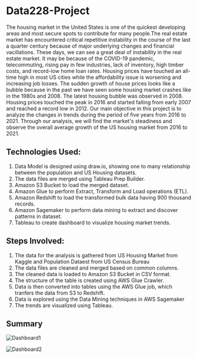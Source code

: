 # Data228-Project
The housing market in the United States is one of the quickest developing areas and most secure spots to contribute for many people.The real estate market has encountered critical repetitive instability in the course of the last a quarter century because of major underlying changes and financial vacillations. These days, we can see a great deal of instability in the real estate market. It may be because of the COVID-19 pandemic, telecommuting, rising pay in few industries, lack of inventory, high timber costs, and record-low home loan rates. Housing prices have touched an all-time high in most US cities while the affordability issue is worsening and increasing job losses. The sudden growth of house prices looks like a bubble because in the past we have seen some housing market crashes like in the 1980s and 2008. The latest housing bubble was observed in 2008. Housing prices touched the peak in 2016 and started falling from early 2007 and reached a record low in 2012. Our main objective in this project is to analyze the changes in trends during the period of five years from 2016 to 2021. Through our analysis, we will find the market's steadiness and observe the overall average growth of the US housing market from 2016 to 2021.

## Technologies Used:

1) Data Model is designed using draw.io, showing one to many relationship between the population and US Housing datasets.
2) The data files are merged using Tableau Prep Builder.
3) Amazon S3 Bucket to load the merged dataset.
4) Amazon Glue to perform Extract, Transform and Load operations (ETL).
5) Amazon Redshift to load the transformed bulk data having 900 thousand records.
6) Amazon Sagemaker to perform data mining to extract and discover patterns in dataset.
7) Tableau to create dashboard to visualize housing market trends.

## Steps Involved:

1) The data for the analysis is gathered from US Housing Market from Kaggle and Population Dataest from US Census Bureau
2) The data files are cleaned and merged based on common columns.
3) The cleaned data is loaded to Amazon S3 Bucket in CSV format.
4) The structure of the table is created using AWS Glue Crawler.
5) Data is then converted into tables using the AWS Glue job, which tranfers the data from S3 to Redshift.
6) Data is explored using the Data Mining techniques in AWS Sagemaker
7) The trends are visualized using Tableau.

## Summary

![Dashboard1](https://user-images.githubusercontent.com/49642360/153700748-b84e79f3-d6b5-4ecd-ac2e-a57d989c6e50.png)


![Dashboard2](https://user-images.githubusercontent.com/49642360/153700761-ee9ec6b8-3151-4986-97f5-03d453417cc7.png)



